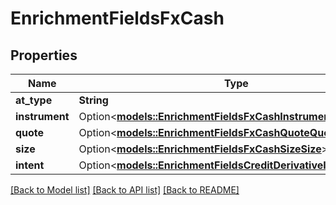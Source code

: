 # EnrichmentFieldsFxCash

## Properties

Name | Type | Description | Notes
------------ | ------------- | ------------- | -------------
**at_type** | **String** |  | 
**instrument** | Option<[**models::EnrichmentFieldsFxCashInstrumentInstrument**](enrichment_fields_fx_cash_instrument_instrument.md)> |  | [optional]
**quote** | Option<[**models::EnrichmentFieldsFxCashQuoteQuote**](enrichment_fields_fx_cash_quote_quote.md)> |  | [optional]
**size** | Option<[**models::EnrichmentFieldsFxCashSizeSize**](enrichment_fields_fx_cash_size_size.md)> |  | [optional]
**intent** | Option<[**models::EnrichmentFieldsCreditDerivativeIntent**](enrichment_fields_credit_derivative_intent.md)> |  | [optional]

[[Back to Model list]](../README.md#documentation-for-models) [[Back to API list]](../README.md#documentation-for-api-endpoints) [[Back to README]](../README.md)


